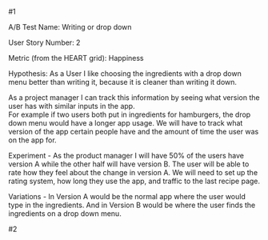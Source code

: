 #1

A/B Test Name: Writing or drop down

User Story Number: 2

Metric (from the HEART grid): Happiness

Hypothesis:
As a User I like choosing the ingredients with a drop down menu better than writing it, because it is cleaner than writing it down.

As a project manager I can track this information by seeing what version the user has with similar inputs in the app.  
For example if two users both put in ingredients for hamburgers, the drop down menu would have a longer app usage. 
We will have to track what version of the app certain people have and the amount of time the user was on the app for.



Experiment -  As the product manager I will have 50% of the users have version A while the other half will have version B.  The user will be able to rate how they feel about the change in version A.  We will need to set up the rating system, how long they use the app, and traffic to the last recipe page.


Variations - In Version A would be the normal app where the user would type in the ingredients.  And in Version B would be where the user finds the ingredients on a drop down menu.





#2


